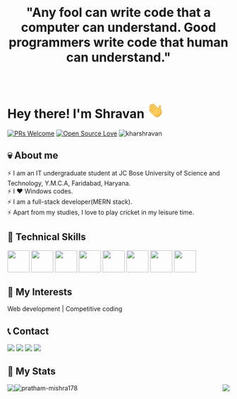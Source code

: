  <br><h1 align="center">
    "Any fool can write code that a computer can understand. Good programmers write code that human can understand."
 </h1><br>
 
 
# Hey there! I'm Shravan <img src="https://raw.githubusercontent.com/ABSphreak/ABSphreak/master/gifs/Hi.gif" width="38px">

  
  
[![PRs Welcome](https://img.shields.io/badge/PRs-welcome-brightgreen.svg?style=flat&logo=github)](https://github.com/kharshravan)
[![Open Source Love](https://badges.frapsoft.com/os/v2/open-source.svg?v=103)](https://github.com/kharshravan)
<img src="https://komarev.com/ghpvc/?username=kharshravan&label=Profile%20views&color=0e75b6&style=flat" alt="kharshravan" />


## 💀 About me 

⚡ I am an IT undergraduate student at JC Bose University of Science and Technology, Y.M.C.A, Faridabad, Haryana. <br>
⚡ I ❤ Windows codes. <br>
⚡ I am a full-stack developer(MERN stack). <br>
⚡ Apart from my studies, I love to play cricket in my leisure time.



## 🥇 Technical Skills 


<div>
 <img height="50" width="50" src="https://img.icons8.com/color/48/000000/c-plus-plus-logo.png" /> 
 <img height="50" width="50" src="https://img.icons8.com/color/48/000000/html-5.png" />  
 <img height="50" width="50" src="https://img.icons8.com/color/48/000000/css3.png" /> 
<img height="50" width="50" src="https://img.icons8.com/color/48/000000/bootstrap.png" />
<img height="50" width="50" src="https://img.icons8.com/color/48/000000/javascript.png"/>
 <img height="50" width="50" src="https://img.icons8.com/color/48/000000/react-native.png"/>
<img height="50" width="50" src="https://img.icons8.com/color/48/000000/python.png" /> 
<img height="50" width="50" src="https://img.icons8.com/color/48/000000/c-programming.png" /> 
 </div>

## 🧩 My Interests 

Web development | Competitive coding 

## 📞 Contact 

<a>[<img src="https://img.icons8.com/color/30/000000/whatsapp--v3.png"/>](https://wa.me/9469376744)</a>    <a>[<img src="https://img.icons8.com/fluent/30/000000/gmail-new.png"/>](mailto:shravan.khar.2001@gmail.com)</a>    <a>[<img src="https://img.icons8.com/color/30/000000/twitter--v1.png"/>](https://twitter.com/shravan104)</a>    <a>[<img src="https://img.icons8.com/color/30/000000/linkedin.png"/>](https://www.linkedin.com/in/shravan-khar-83a66b20b/)

## 🎯  My Stats 



<img align="left" src="https://github-readme-stats.vercel.app/api?username=kharshravan&show_icons=true&theme=onedark&include_all_commits=true" /> 
<img align="right" src="https://github-readme-stats.vercel.app/api/top-langs/?username=kharshravan&show_icons=true&theme=onedark&layout=compact" />
<img align="left" src="https://github-readme-streak-stats.herokuapp.com/?user=kharsravan&theme=onedark&" alt="pratham-mishra178" />

 
 


